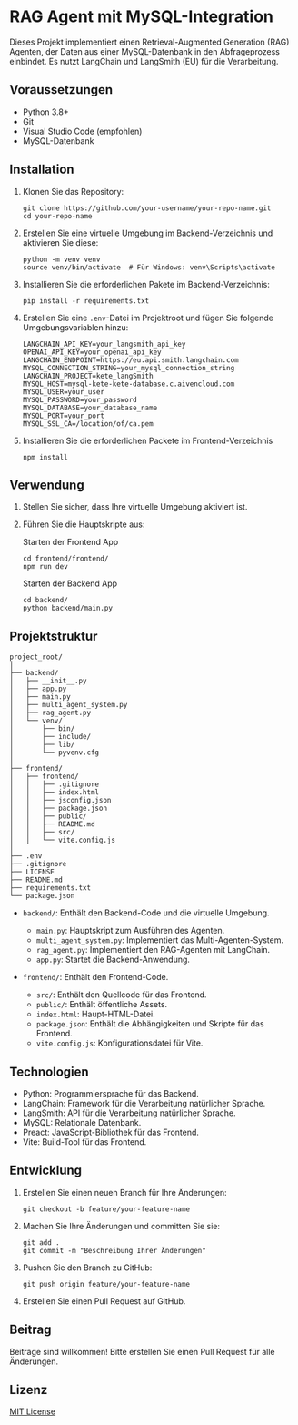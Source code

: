 # RAG Agent mit MySQL-Integration

Dieses Projekt implementiert einen Retrieval-Augmented Generation (RAG) Agenten, der Daten aus einer MySQL-Datenbank in den Abfrageprozess einbindet. Es nutzt LangChain und LangSmith (EU) für die Verarbeitung.

## Voraussetzungen

- Python 3.8+
- Git
- Visual Studio Code (empfohlen)
- MySQL-Datenbank

## Installation

1. Klonen Sie das Repository:
   ```
   git clone https://github.com/your-username/your-repo-name.git
   cd your-repo-name
   ```

2. Erstellen Sie eine virtuelle Umgebung im Backend-Verzeichnis und aktivieren Sie diese:
   ```
   python -m venv venv
   source venv/bin/activate  # Für Windows: venv\Scripts\activate
   ```

3. Installieren Sie die erforderlichen Pakete im Backend-Verzeichnis:
   ```
   pip install -r requirements.txt
   ```

4. Erstellen Sie eine `.env`-Datei im Projektroot und fügen Sie folgende Umgebungsvariablen hinzu:
   ```
   LANGCHAIN_API_KEY=your_langsmith_api_key
   OPENAI_API_KEY=your_openai_api_key
   LANGCHAIN_ENDPOINT=https://eu.api.smith.langchain.com
   MYSQL_CONNECTION_STRING=your_mysql_connection_string
   LANGCHAIN_PROJECT=kete_langSmith
   MYSQL_HOST=mysql-kete-kete-database.c.aivencloud.com
   MYSQL_USER=your_user
   MYSQL_PASSWORD=your_password
   MYSQL_DATABASE=your_database_name
   MYSQL_PORT=your_port
   MYSQL_SSL_CA=/location/of/ca.pem
   ```
5. Installieren Sie die erforderlichen Packete im Frontend-Verzeichnis
   ```
   npm install
   ```

## Verwendung

1. Stellen Sie sicher, dass Ihre virtuelle Umgebung aktiviert ist.

2. Führen Sie die Hauptskripte aus:
   
   Starten der Frontend App
   ```
   cd frontend/frontend/
   npm run dev
   ```
   Starten der Backend App
   ```
   cd backend/
   python backend/main.py
   ```

## Projektstruktur

```
project_root/
│
├── backend/
│   ├── __init__.py
│   ├── app.py
│   ├── main.py
│   ├── multi_agent_system.py
│   ├── rag_agent.py
│   └── venv/
│       ├── bin/
│       ├── include/
│       ├── lib/
│       └── pyvenv.cfg
│
├── frontend/
│   ├── frontend/
│   │   ├── .gitignore
│   │   ├── index.html
│   │   ├── jsconfig.json
│   │   ├── package.json
│   │   ├── public/
│   │   ├── README.md
│   │   ├── src/
│   │   └── vite.config.js
│
├── .env
├── .gitignore
├── LICENSE
├── README.md
├── requirements.txt
└── package.json
```

- `backend/`: Enthält den Backend-Code und die virtuelle Umgebung.
  - `main.py`: Hauptskript zum Ausführen des Agenten.
  - `multi_agent_system.py`: Implementiert das Multi-Agenten-System.
  - `rag_agent.py`: Implementiert den RAG-Agenten mit LangChain.
  - `app.py`: Startet die Backend-Anwendung.

- `frontend/`: Enthält den Frontend-Code.
  - `src/`: Enthält den Quellcode für das Frontend.
  - `public/`: Enthält öffentliche Assets.
  - `index.html`: Haupt-HTML-Datei.
  - `package.json`: Enthält die Abhängigkeiten und Skripte für das Frontend.
  - `vite.config.js`: Konfigurationsdatei für Vite.

## Technologien
- Python: Programmiersprache für das Backend.
- LangChain: Framework für die Verarbeitung natürlicher Sprache.
- LangSmith: API für die Verarbeitung natürlicher Sprache.
- MySQL: Relationale Datenbank.
- Preact: JavaScript-Bibliothek für das Frontend.
- Vite: Build-Tool für das Frontend.

## Entwicklung

1. Erstellen Sie einen neuen Branch für Ihre Änderungen:
   ```
   git checkout -b feature/your-feature-name
   ```

2. Machen Sie Ihre Änderungen und committen Sie sie:
   ```
   git add .
   git commit -m "Beschreibung Ihrer Änderungen"
   ```

3. Pushen Sie den Branch zu GitHub:
   ```
   git push origin feature/your-feature-name
   ```

4. Erstellen Sie einen Pull Request auf GitHub.

## Beitrag

Beiträge sind willkommen! Bitte erstellen Sie einen Pull Request für alle Änderungen.

## Lizenz

[MIT License](https://opensource.org/licenses/MIT)
